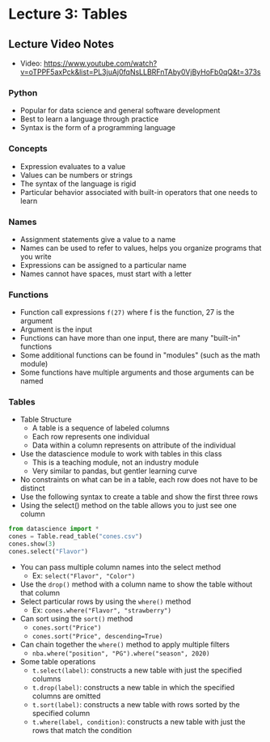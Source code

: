# Lecture 3: Tables

## Lecture Video Notes
- Video: https://www.youtube.com/watch?v=oTPPF5axPck&list=PL3juAj0fqNsLLBRFnTAby0VjByHoFb0qQ&t=373s

### Python
- Popular for data science and general software development
- Best to learn a language through practice
- Syntax is the form of a programming language
### Concepts
- Expression evaluates to a value
- Values can be numbers or strings
- The syntax of the language is rigid
- Particular behavior associated with built-in operators that one needs to learn
### Names
- Assignment statements give a value to a name
- Names can be used to refer to values, helps you organize programs that you write
- Expressions can be assigned to a particular name
- Names cannot have spaces, must start with a letter
### Functions
- Function call expressions `f(27)` where f is the function, 27 is the argument
- Argument is the input
- Functions can have more than one input, there are many "built-in" functions
- Some additional functions can be found in "modules" (such as the math module)
- Some functions have multiple arguments and those arguments can be named
### Tables
- Table Structure
  - A table is a sequence of labeled columns
  - Each row represents one individual
  - Data within a column represents on attribute of the individual
- Use the datascience module to work with tables in this class
  - This is a teaching module, not an industry module
  - Very similar to pandas, but gentler learning curve
- No constraints on what can be in a table, each row does not have to be distinct
- Use the following syntax to create a table and show the first three rows
- Using the select() method on the table allows you to just see one column
```python
from datascience import *
cones = Table.read_table("cones.csv")
cones.show(3)
cones.select("Flavor")
```
- You can pass multiple column names into the select method
  - Ex: `select("Flavor", "Color")`
- Use the `drop()` method with a column name to show the table without that column
- Select particular rows by using the `where()` method
  - Ex: `cones.where("Flavor", "strawberry")`
- Can sort using the `sort()` method
  - `cones.sort("Price")`
  - `cones.sort("Price", descending=True)`
- Can chain together the `where()` method to apply multiple filters
  - `nba.where("position", "PG").where("season", 2020)`
- Some table operations
  - `t.select(label)`: constructs a new table with just the specified columns
  - `t.drop(label)`: constructs a new table in which the specified columns are omitted
  - `t.sort(label)`: constructs a new table with rows sorted by the specified column
  - `t.where(label, condition)`: constructs a new table with just the rows that match the condition